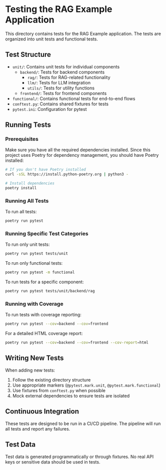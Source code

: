# Testing the RAG Example Application

This directory contains tests for the RAG Example application. The tests are organized into unit tests and functional tests.

## Test Structure

- `unit/`: Contains unit tests for individual components
  - `backend/`: Tests for backend components
    - `rag/`: Tests for RAG-related functionality
    - `llm/`: Tests for LLM integration
    - `utils/`: Tests for utility functions
  - `frontend/`: Tests for frontend components
- `functional/`: Contains functional tests for end-to-end flows
- `conftest.py`: Contains shared fixtures for tests
- `pytest.ini`: Configuration for pytest

## Running Tests

### Prerequisites

Make sure you have all the required dependencies installed. Since this project uses Poetry for dependency management, you should have Poetry installed:

```bash
# If you don't have Poetry installed
curl -sSL https://install.python-poetry.org | python3 -

# Install dependencies
poetry install
```

### Running All Tests

To run all tests:

```bash
poetry run pytest
```

### Running Specific Test Categories

To run only unit tests:

```bash
poetry run pytest tests/unit
```

To run only functional tests:

```bash
poetry run pytest -m functional
```

To run tests for a specific component:

```bash
poetry run pytest tests/unit/backend/rag
```

### Running with Coverage

To run tests with coverage reporting:

```bash
poetry run pytest --cov=backend --cov=frontend
```

For a detailed HTML coverage report:

```bash
poetry run pytest --cov=backend --cov=frontend --cov-report=html
```

## Writing New Tests

When adding new tests:

1. Follow the existing directory structure
2. Use appropriate markers (`@pytest.mark.unit`, `@pytest.mark.functional`)
3. Use fixtures from `conftest.py` when possible
4. Mock external dependencies to ensure tests are isolated

## Continuous Integration

These tests are designed to be run in a CI/CD pipeline. The pipeline will run all tests and report any failures.

## Test Data

Test data is generated programmatically or through fixtures. No real API keys or sensitive data should be used in tests. 